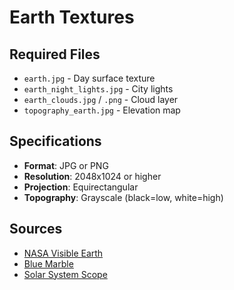 # Earth Textures

## Required Files

- `earth.jpg` - Day surface texture
- `earth_night_lights.jpg` - City lights
- `earth_clouds.jpg` / `.png` - Cloud layer
- `topography_earth.jpg` - Elevation map

## Specifications

- **Format**: JPG or PNG
- **Resolution**: 2048x1024 or higher
- **Projection**: Equirectangular
- **Topography**: Grayscale (black=low, white=high)

## Sources

- [NASA Visible Earth](https://visibleearth.nasa.gov/)
- [Blue Marble](https://earthobservatory.nasa.gov/features/BlueMarble)
- [Solar System Scope](https://www.solarsystemscope.com/textures/)
